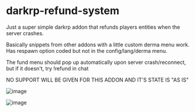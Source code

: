 # darkrp-refund-system
Just a super simple darkrp addon that refunds players entities when the server crashes. 

Basically snippets from other addons with a little custom derma menu work. Has respawn option coded but not in the config/lang/derma menu. 

The fund menu should pop up automatically upon server crash/reconnect, but if it doesn't, try !refund in chat

NO SUPPORT WILL BE GIVEN FOR THIS ADDON AND IT'S STATE IS "AS IS"

![image](https://user-images.githubusercontent.com/107073565/177031787-dd25d83f-5520-4b9c-a67a-a6c9fbb9ca0b.png)

![image](https://user-images.githubusercontent.com/107073565/177031797-e2468272-d2bb-47e1-a7d9-57b0fdba8724.png)
